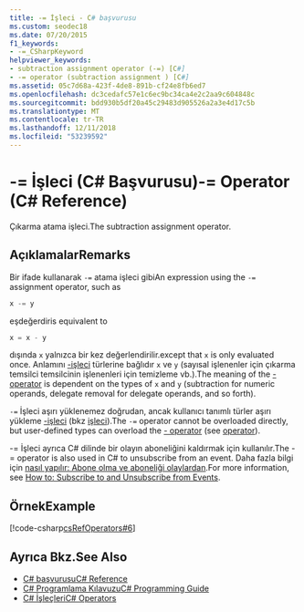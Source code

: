 ```yaml
---
title: -= İşleci - C# başvurusu
ms.custom: seodec18
ms.date: 07/20/2015
f1_keywords:
- -=_CSharpKeyword
helpviewer_keywords:
- subtraction assignment operator (-=) [C#]
- -= operator (subtraction assignment ) [C#]
ms.assetid: 05c7d68a-423f-4de8-891b-cf24e8fb6ed7
ms.openlocfilehash: dc3cedafc57e1c6ec9bc34ca4e2c2aa9c604848c
ms.sourcegitcommit: bdd930b5df20a45c29483d905526a2a3e4d17c5b
ms.translationtype: MT
ms.contentlocale: tr-TR
ms.lasthandoff: 12/11/2018
ms.locfileid: "53239592"
---
```

# <a name="--operator-c-reference"></a><span data-ttu-id="52246-102">-= İşleci (C# Başvurusu)</span><span class="sxs-lookup"><span data-stu-id="52246-102">-= Operator (C# Reference)</span></span>
<span data-ttu-id="52246-103">Çıkarma atama işleci.</span><span class="sxs-lookup"><span data-stu-id="52246-103">The subtraction assignment operator.</span></span>  
  
## <a name="remarks"></a><span data-ttu-id="52246-104">Açıklamalar</span><span class="sxs-lookup"><span data-stu-id="52246-104">Remarks</span></span>  
 <span data-ttu-id="52246-105">Bir ifade kullanarak `-=` atama işleci gibi</span><span class="sxs-lookup"><span data-stu-id="52246-105">An expression using the `-=` assignment operator, such as</span></span>  
  
```csharp  
x -= y  
```  
  
 <span data-ttu-id="52246-106">eşdeğerdir</span><span class="sxs-lookup"><span data-stu-id="52246-106">is equivalent to</span></span>  
  
```csharp  
x = x - y  
```  
  
 <span data-ttu-id="52246-107">dışında `x` yalnızca bir kez değerlendirilir.</span><span class="sxs-lookup"><span data-stu-id="52246-107">except that `x` is only evaluated once.</span></span> <span data-ttu-id="52246-108">Anlamını [-işleci](../../../csharp/language-reference/operators/subtraction-operator.md) türlerine bağlıdır `x` ve `y` (sayısal işlenenler için çıkarma temsilci temsilcinin işlenenleri için temizleme vb.).</span><span class="sxs-lookup"><span data-stu-id="52246-108">The meaning of the [- operator](../../../csharp/language-reference/operators/subtraction-operator.md) is dependent on the types of `x` and `y` (subtraction for numeric operands, delegate removal for delegate operands, and so forth).</span></span>  
  
 <span data-ttu-id="52246-109">`-=` İşleci aşırı yüklenemez doğrudan, ancak kullanıcı tanımlı türler aşırı yükleme [-işleci](../../../csharp/language-reference/operators/subtraction-operator.md) (bkz [işleci](../../../csharp/language-reference/keywords/operator.md)).</span><span class="sxs-lookup"><span data-stu-id="52246-109">The `-=` operator cannot be overloaded directly, but user-defined types can overload the [- operator](../../../csharp/language-reference/operators/subtraction-operator.md) (see [operator](../../../csharp/language-reference/keywords/operator.md)).</span></span>  
  
 <span data-ttu-id="52246-110">-= İşleci ayrıca C# dilinde bir olayın aboneliğini kaldırmak için kullanılır.</span><span class="sxs-lookup"><span data-stu-id="52246-110">The -= operator is also used in C# to unsubscribe from an event.</span></span> <span data-ttu-id="52246-111">Daha fazla bilgi için [nasıl yapılır: Abone olma ve aboneliği olaylardan](../../../csharp/programming-guide/events/how-to-subscribe-to-and-unsubscribe-from-events.md).</span><span class="sxs-lookup"><span data-stu-id="52246-111">For more information, see [How to: Subscribe to and Unsubscribe from Events](../../../csharp/programming-guide/events/how-to-subscribe-to-and-unsubscribe-from-events.md).</span></span>  
  
## <a name="example"></a><span data-ttu-id="52246-112">Örnek</span><span class="sxs-lookup"><span data-stu-id="52246-112">Example</span></span>  
 [!code-csharp[csRefOperators#6](codesnippet/CSharp/subtraction-assignment-operator_1.cs)]  
  
## <a name="see-also"></a><span data-ttu-id="52246-113">Ayrıca Bkz.</span><span class="sxs-lookup"><span data-stu-id="52246-113">See Also</span></span>

- [<span data-ttu-id="52246-114">C# başvurusu</span><span class="sxs-lookup"><span data-stu-id="52246-114">C# Reference</span></span>](../../../csharp/language-reference/index.md)  
- [<span data-ttu-id="52246-115">C# Programlama Kılavuzu</span><span class="sxs-lookup"><span data-stu-id="52246-115">C# Programming Guide</span></span>](../../../csharp/programming-guide/index.md)  
- [<span data-ttu-id="52246-116">C# İşleçleri</span><span class="sxs-lookup"><span data-stu-id="52246-116">C# Operators</span></span>](../../../csharp/language-reference/operators/index.md)
